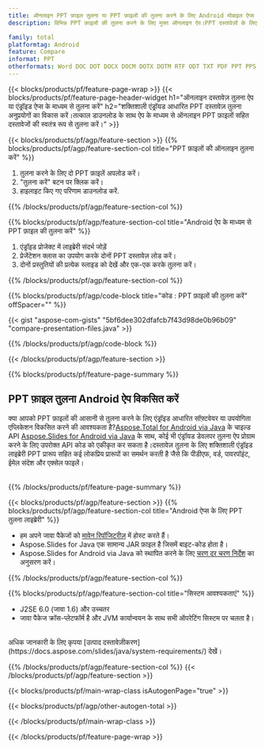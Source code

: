 ```yaml
---
title: ऑनलाइन PPT फ़ाइल तुलना या PPT फ़ाइलों की तुलना करने के लिए Android मोबाइल ऐप्स बनाएँ
description: विभिन्न PPT फ़ाइलों की तुलना करने के लिए मुफ्त ऑनलाइन ऐप।PPT दस्तावेज़ों के लिए Android तुलना लाइब्रेरी कोड.

family: total
platformtag: Android
feature: Compare
informat: PPT
otherformats: Word DOC DOT DOCX DOCM DOTX DOTM RTF ODT TXT PDF PPT PPS PPTX POTX PPSX PPTM PPSM POTM ODP PowerPoint
---
```

{{< blocks/products/pf/feature-page-wrap >}}
{{< blocks/products/pf/feature-page-header-widget h1="ऑनलाइन दस्तावेज़ तुलना ऐप या एंड्रॉइड ऐप्स के माध्यम से तुलना करें" h2="शक्तिशाली एंड्रॉयड आधारित PPT दस्तावेज़ तुलना अनुप्रयोगों का विकास करें।तत्काल डाउनलोड के साथ ऐप के माध्यम से ऑनलाइन PPT फ़ाइलों सहित दस्तावेजों की स्वतंत्र रूप से तुलना करें।" >}}

{{< blocks/products/pf/agp/feature-section >}}
{{% blocks/products/pf/agp/feature-section-col title="PPT फ़ाइलों की ऑनलाइन तुलना करें" %}}

1. तुलना करने के लिए दो PPT फ़ाइलें अपलोड करें।
1. "तुलना करें" बटन पर क्लिक करें।
1. हाइलाइट किए गए परिणाम डाउनलोड करें.

{{% /blocks/products/pf/agp/feature-section-col %}}

{{% blocks/products/pf/agp/feature-section-col title="Android ऐप के माध्यम से PPT फ़ाइल की तुलना करें" %}}

1. एंड्रॉइड प्रोजेक्ट में लाइब्रेरी संदर्भ जोड़ें
1. प्रेजेंटेशन क्लास का उपयोग करके दोनों PPT दस्तावेज़ लोड करें।
1. दोनों प्रस्तुतियों की प्रत्येक स्लाइड को देखें और एक-एक करके तुलना करें।

{{% /blocks/products/pf/agp/feature-section-col %}}

{{% blocks/products/pf/agp/code-block title="कोड : PPT फ़ाइलों की तुलना करें" offSpacer="" %}}

{{< gist "aspose-com-gists" "5bf6dee302dfafcb7f43d98de0b96b09" "compare-presentation-files.java" >}}

{{% /blocks/products/pf/agp/code-block %}}

{{< /blocks/products/pf/agp/feature-section >}}

{{% blocks/products/pf/feature-page-summary %}}


<h2>PPT फ़ाइल तुलना Android ऐप विकसित करें</h2>

क्या आपको PPT फ़ाइलों की आसानी से तुलना करने के लिए एंड्रॉइड आधारित सॉफ़्टवेयर या उपयोगिता एप्लिकेशन विकसित करने की आवश्यकता है?[Aspose.Total for Android via Java](https://products.aspose.com/total/hi/android-java/) के चाइल्ड API [Aspose.Slides for Android via Java](https://products.aspose.com/slides/hi/android-java/) के साथ, कोई भी एंड्रॉयड डेवलपर तुलना ऐप प्रोग्राम करने के लिए उपरोक्त API कोड को एकीकृत कर सकता है।दस्तावेज़ तुलना के लिए शक्तिशाली एंड्रॉइड लाइब्रेरी PPT प्रारूप सहित कई लोकप्रिय प्रारूपों का समर्थन करती है जैसे कि पीडीएफ, वर्ड, पावरपॉइंट, ईमेल संदेश और एक्सेल फाइलें।<br /><br />

{{% /blocks/products/pf/feature-page-summary %}}

{{< blocks/products/pf/agp/feature-section >}}
{{% blocks/products/pf/agp/feature-section-col title="Android ऐप्स के लिए PPT तुलना लाइब्रेरी" %}}

- हम अपने जावा पैकेजों को [मावेन रिपॉजिटरीज़](https://releases.aspose.com/java/repo/com/aspose/aspose-slides/) में होस्ट करते हैं। 
- Aspose.Slides for Java एक सामान्य JAR फ़ाइल है जिसमें बाइट-कोड होता है।
- Aspose.Slides for Android via Java को स्थापित करने के लिए [चरण दर चरण निर्देश](https://docs.aspose.com/slides/java/installation/#install-aspose-slides-for-java-from-maven-repository) का अनुसरण करें।

{{% /blocks/products/pf/agp/feature-section-col %}}

{{% blocks/products/pf/agp/feature-section-col title="सिस्टम आवश्यकताएं" %}}

- J2SE 6.0 (जावा 1.6) और उच्चतर
- जावा पैकेज क्रॉस-प्लेटफॉर्म है और JVM कार्यान्वयन के साथ सभी ऑपरेटिंग सिस्टम पर चलता है।

<br />
अधिक जानकारी के लिए कृपया [उत्पाद दस्तावेज़ीकरण](https://docs.aspose.com/slides/java/system-requirements/) देखें।

{{% /blocks/products/pf/agp/feature-section-col %}}
{{< /blocks/products/pf/agp/feature-section >}}

{{< blocks/products/pf/main-wrap-class isAutogenPage="true" >}}

{{< blocks/products/pf/agp/other-autogen-total >}}

{{< /blocks/products/pf/main-wrap-class >}}

{{< /blocks/products/pf/feature-page-wrap >}}